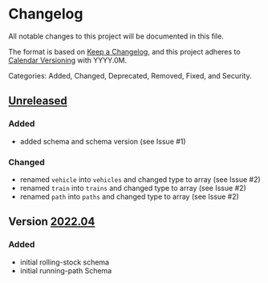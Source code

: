 # Changelog
All notable changes to this project will be documented in this file.

The format is based on [Keep a Changelog](https://keepachangelog.com/en/1.0.0/),
and this project adheres to [Calendar Versioning](https://calver.org) with YYYY.0M.

Categories: Added, Changed, Deprecated, Removed, Fixed, and Security.

## [Unreleased]

### Added
  * added schema and schema version (see Issue #1)

### Changed
  * renamed `vehicle` into `vehicles` and changed type to array (see Issue #2)
  * renamed `train` into `trains` and changed type to array (see Issue #2)
  * renamed `path` into `paths` and changed type to array (see Issue #2)


## Version [2022.04]

### Added

  * initial rolling-stock schema
  * initial running-path Schema


[Unreleased]: https://github.com/railtoolkit/schema/compare/2022.04...master
[2022.04]: https://github.com/railtoolkit/schema/releases/tag/2022.04